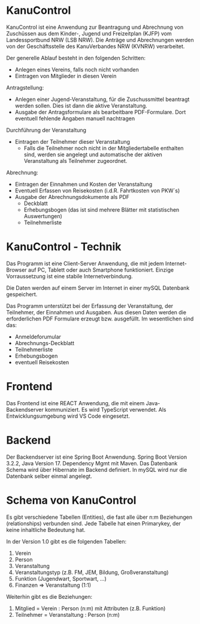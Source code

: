 KanuControl
===========

KanuControl ist eine Anwendung zur Beantragung und Abrechnung von Zuschüssen aus dem Kinder-, Jugend und Freizeitplan (KJFP) vom Landessportbund NRW (LSB NRW). 
Die Anträge und Abrechnungen werden von der Geschäftsstelle des KanuVerbandes NRW (KVNRW) verarbeitet.

Der generelle Ablauf besteht in den folgenden Schritten:
  - Anlegen eines Vereins, falls noch nicht vorhanden
  - Eintragen von Mitglieder in diesen Verein

  Antragstellung:
  - Anlegen einer Jugend-Veranstaltung, für die Zuschussmittel beantragt werden sollen. Dies ist dann die aktive Veranstaltung.
  - Ausgabe der Antragsformulare als bearbeitbare PDF-Formulare. Dort eventuell fehlende Angaben manuell nachtragen

  Durchführung der Veranstaltung
  - Eintragen der Teilnehmer dieser Veranstaltung
    - Falls die Teilnehmer noch nicht in der Mitgliedertabelle enthalten sind, werden sie  angelegt und automatische der aktiven Veranstaltung als Teilnehmer zugeordnet.
   
  Abrechnung:
  - Eintragen der Einnahmen und Kosten der Veranstaltung
  - Eventuell Erfassen von Reisekosten (i.d.R. Fahrtkosten von PKW´s)
  - Ausgabe der Abrechnungsdokumente als PDF
    - Deckblatt
    - Erhebungsbogen (das ist sind mehrere Blätter mit statistischen Auswertungen)
    - Teilnehmerliste

   KanuControl - Technik
   =====================

   Das Programm ist eine Client-Server Anwendung, die mit jedem Internet-Browser auf PC, Tablett oder auch Smartphone funktioniert. Einzige Vorraussetzung ist eine stabile Internetverbindung.

   Die Daten werden auf einem Server im Internet in einer mySQL Datenbank gespeichert. 
   
   Das Programm unterstützt bei der Erfassung der Veranstaltung, der Teilnehmer, der Einnahmen und Ausgaben. Aus diesen Daten werden die erforderlichen PDF Formulare erzeugt bzw. ausgefüllt. Im wesentlichen sind das:
   
   - Anmeldeforumular
   - Abrechnungs-Deckblatt
   - Teilnehmerliste
   - Erhebungsbogen 
   - eventuell Reisekosten
   
   Frontend
   ========
   Das Frontend ist eine REACT Anwendung, die mit einem Java-Backendserver kommuniziert. Es wird TypeScript verwendet. Als Entwicklungsumgebung wird VS Code eingesetzt.
   
   Backend
   =======
   Der Backendserver ist eine Spring Boot Anwendung. 
   Spring Boot Version 3.2.2, Java Version 17. Dependency Mgmt mit Maven.
   Das Datenbank Schema wird über Hibernate im Backend definiert. In mySQL wird nur die Datenbank selber einmal angelegt. 
   
   Schema von KanuControl
   ======================
   Es gibt verschiedene Tabellen (Entities), die fast alle über n:m Beziehungen (relationships) verbunden sind. Jede Tabelle hat einen Primarykey, der keine inhaltliche Bedeutung hat.
   
   In der Version 1.0 gibt es die folgenden Tabellen:
   
   1. Verein
   2. Person
   3. Veranstaltung
   4. Veranstaltungstyp (z.B. FM, JEM, Bildung, Großveranstaltung)
   5. Funktion (Jugendwart, Sportwart, ...)
   6. Finanzen => Veranstaltung (1:1)
   
   Weiterhin gibt es die Beziehungen:
   
   1. Mitglied = Verein : Person (n:m) mit Attributen (z.B. Funktion)
   2. Teilnehmer = Veranstaltung : Person (n:m)

